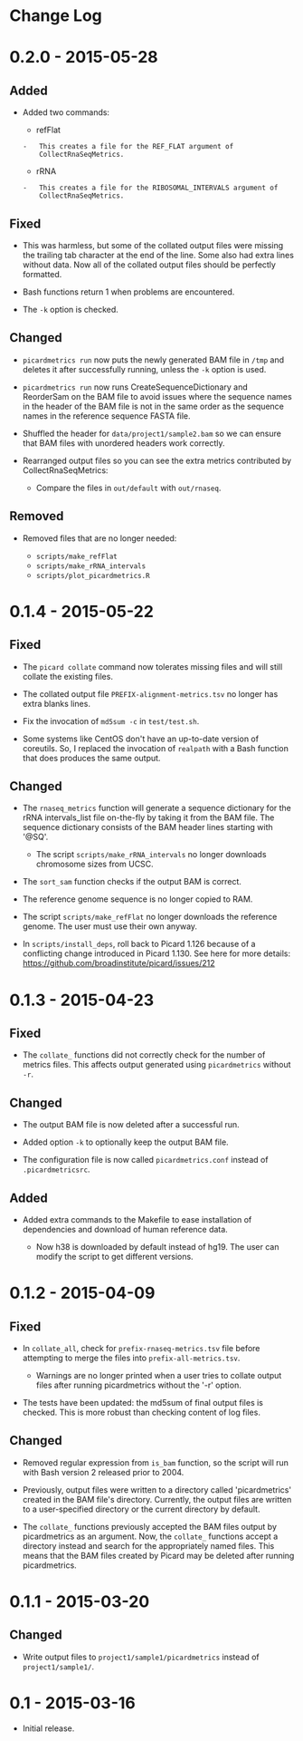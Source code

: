 # Change Log

# 0.2.0 - 2015-05-28

## Added

-   Added two commands:

    -    refFlat

        -   This creates a file for the REF_FLAT argument of
        	CollectRnaSeqMetrics.

    -    rRNA

        -   This creates a file for the RIBOSOMAL_INTERVALS argument of
        	CollectRnaSeqMetrics.

## Fixed

-   This was harmless, but some of the collated output files were missing the
	trailing tab character at the end of the line. Some also had extra lines
    without data. Now all of the collated output files should be perfectly
    formatted.

-   Bash functions return 1 when problems are encountered.

-   The `-k` option is checked.

## Changed

-   `picardmetrics run` now puts the newly generated BAM file in `/tmp` and
	deletes it after successfully running, unless the `-k` option is used.

-   `picardmetrics run` now runs CreateSequenceDictionary and ReorderSam on
    the BAM file to avoid issues where the sequence names in the header of the
    BAM file is not in the same order as the sequence names in the reference
    sequence FASTA file.

-   Shuffled the header for `data/project1/sample2.bam` so we can ensure that
	BAM files with unordered headers work correctly.

-   Rearranged output files so you can see the extra metrics contributed by
	CollectRnaSeqMetrics:

	-   Compare the files in `out/default` with `out/rnaseq`.

## Removed

-   Removed files that are no longer needed:

    -   `scripts/make_refFlat`
    -   `scripts/make_rRNA_intervals`
    -   `scripts/plot_picardmetrics.R`

# 0.1.4 - 2015-05-22

## Fixed

-   The `picard collate` command now tolerates missing files and will still
    collate the existing files.

-   The collated output file `PREFIX-alignment-metrics.tsv` no longer has
    extra blanks lines.

-   Fix the invocation of `md5sum -c` in `test/test.sh`.

-   Some systems like CentOS don't have an up-to-date version of coreutils.
    So, I replaced the invocation of `realpath` with a Bash function that does
    produces the same output.

## Changed

-   The `rnaseq_metrics` function will generate a sequence dictionary for the
    rRNA intervals_list file on-the-fly by taking it from the BAM file. The
    sequence dictionary consists of the BAM header lines starting with '@SQ'.

    -   The script `scripts/make_rRNA_intervals` no longer downloads
        chromosome sizes from UCSC.

-   The `sort_sam` function checks if the output BAM is correct.

-   The reference genome sequence is no longer copied to RAM.

-   The script `scripts/make_refFlat` no longer downloads the reference
    genome. The user must use their own anyway.

-   In `scripts/install_deps`, roll back to Picard 1.126 because of a
    conflicting change introduced in Picard 1.130. See here for more details:
    https://github.com/broadinstitute/picard/issues/212

# 0.1.3 - 2015-04-23

## Fixed

-   The `collate_` functions did not correctly check for the number of metrics
    files. This affects output generated using `picardmetrics` without `-r`.

## Changed

-   The output BAM file is now deleted after a successful run.

-   Added option `-k` to optionally keep the output BAM file.

-   The configuration file is now called `picardmetrics.conf` instead of
    `.picardmetricsrc`.

## Added

-   Added extra commands to the Makefile to ease installation of dependencies
    and download of human reference data.

    -   Now h38 is downloaded by default instead of hg19. The user can modify
        the script to get different versions.

# 0.1.2 - 2015-04-09

## Fixed

-   In `collate_all`, check for `prefix-rnaseq-metrics.tsv` file before
    attempting to merge the files into `prefix-all-metrics.tsv`.
    
    -   Warnings are no longer printed when a user tries to collate output
        files after running picardmetrics without the '-r' option.

-   The tests have been updated: the md5sum of final output files is checked.
    This is more robust than checking content of log files.

## Changed

-   Removed regular expression from `is_bam` function, so the script will run
    with Bash version 2 released prior to 2004.

-   Previously, output files were written to a directory called
    'picardmetrics' created in the BAM file's directory. Currently, the output
    files are written to a user-specified directory or the current directory
    by default.

-   The `collate_` functions previously accepted the BAM files output by
    picardmetrics as an argument. Now, the `collate_` functions accept a
    directory instead and search for the appropriately named files. This means
    that the BAM files created by Picard may be deleted after running
    picardmetrics.

# 0.1.1 - 2015-03-20

## Changed

-   Write output files to `project1/sample1/picardmetrics` instead of
    `project1/sample1/`.

# 0.1 - 2015-03-16

-   Initial release.
